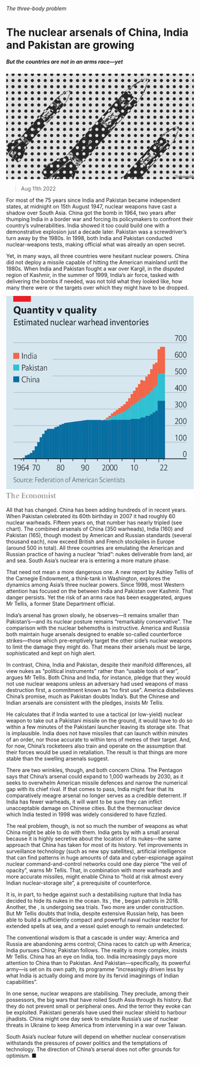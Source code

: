 ###### The three-body problem

# The nuclear arsenals of China, India and Pakistan are growing 

##### But the countries are not in an arms race—yet 

![image](images/20220813_ASD001.jpg) 

> Aug 11th 2022 

For most of the 75 years since India and Pakistan became independent states, at midnight on 15th August 1947, nuclear weapons have cast a shadow over South Asia. China got the bomb in 1964, two years after thumping India in a border war and forcing its policymakers to confront their country’s vulnerabilities. India showed it too could build one with a demonstrative explosion just a decade later. Pakistan was a screwdriver’s turn away by the 1980s. In 1998, both India and Pakistan conducted nuclear-weapons tests, making official what was already an open secret. 

Yet, in many ways, all three countries were hesitant nuclear powers. China did not deploy a missile capable of hitting the American mainland until the 1980s. When India and Pakistan fought a war over Kargil, in the disputed region of Kashmir, in the summer of 1999, India’s air force, tasked with delivering the bombs if needed, was not told what they looked like, how many there were or the targets over which they might have to be dropped. 

![image](images/20220813_ASC441.png) 


All that has changed. China has been adding hundreds of  in recent years. When Pakistan celebrated its 60th birthday in 2007 it had roughly 60 nuclear warheads. Fifteen years on, that number has nearly tripled (see chart). The combined arsenals of China (350 warheads), India (160) and Pakistan (165), though modest by American and Russian standards (several thousand each), now exceed British and French stockpiles in Europe (around 500 in total). All three countries are emulating the American and Russian practice of having a nuclear “triad”: nukes deliverable from land, air and sea. South Asia’s nuclear era is entering a more mature phase.

That need not mean a more dangerous one. A new report by Ashley Tellis of the Carnegie Endowment, a think-tank in Washington, explores the dynamics among Asia’s three nuclear powers. Since 1998, most Western attention has focused on the  between India and Pakistan over Kashmir. That danger persists. Yet the risk of an arms race has been exaggerated, argues Mr Tellis, a former State Department official.

India’s arsenal has grown slowly, he observes—it remains smaller than Pakistan’s—and its nuclear posture remains “remarkably conservative”. The comparison with the nuclear behemoths is instructive. America and Russia both maintain huge arsenals designed to enable so-called counterforce strikes—those which pre-emptively target the other side’s nuclear weapons to limit the damage they might do. That means their arsenals must be large, sophisticated and kept on high alert. 

In contrast, China, India and Pakistan, despite their manifold differences, all view nukes as “political instruments” rather than “usable tools of war”, argues Mr Tellis. Both China and India, for instance, pledge that they would not use nuclear weapons unless an adversary had used weapons of mass destruction first, a commitment known as “no first use”. America disbelieves China’s promise, much as Pakistan doubts India’s. But the Chinese and Indian arsenals are consistent with the pledges, insists Mr Tellis. 

He calculates that if India wanted to use a tactical (or low-yield) nuclear weapon to take out a Pakistani missile on the ground, it would have to do so within a few minutes of the Pakistani launcher leaving its storage site. That is implausible. India does not have missiles that can launch within minutes of an order, nor those accurate to within tens of metres of their target. And, for now, China’s rocketeers also train and operate on the assumption that their forces would be used in retaliation. The result is that things are more stable than the swelling arsenals suggest. 

There are two wrinkles, though, and both concern China. The Pentagon says that China’s arsenal could expand to 1,000 warheads by 2030, as it seeks to overwhelm American missile defences and narrow the numerical gap with its chief rival. If that comes to pass, India might fear that its comparatively meagre arsenal no longer serves as a credible deterrent. If India has fewer warheads, it will want to be sure they can inflict unacceptable damage on Chinese cities. But the thermonuclear device which India tested in 1998 was widely considered to have fizzled.

The real problem, though, is not so much the number of weapons as what China might be able to do with them. India gets by with a small arsenal because it is highly secretive about the location of its nukes—the same approach that China has taken for most of its history. Yet improvements in surveillance technology (such as new spy satellites), artificial intelligence that can find patterns in huge amounts of data and cyber-espionage against nuclear command-and-control networks could one day pierce “the veil of opacity”, warns Mr Tellis. That, in combination with more warheads and more accurate missiles, might enable China to “hold at risk almost every Indian nuclear-storage site”, a prerequisite of counterforce.

It is, in part, to hedge against such a destabilising rupture that India has decided to hide its nukes in the ocean. Its , the , began patrols in 2018. Another, the , is undergoing sea trials. Two more are under construction. But Mr Tellis doubts that India, despite extensive Russian help, has been able to build a sufficiently compact and powerful naval nuclear reactor for extended spells at sea, and a vessel quiet enough to remain undetected. 

The conventional wisdom is that a cascade is under way: America and Russia are abandoning arms control; China races to catch up with America; India pursues China; Pakistan follows. The reality is more complex, insists Mr Tellis. China has an eye on India, too. India increasingly pays more attention to China than to Pakistan. And Pakistan—specifically, its powerful army—is set on its own path, its programme “increasingly driven less by what India is actually doing and more by its fervid imaginings of Indian capabilities”.

In one sense, nuclear weapons are stabilising. They preclude, among their possessors, the big wars that have roiled South Asia through its history. But they do not prevent small or peripheral ones. And the terror they evoke can be exploited. Pakistani generals have used their nuclear shield to harbour jihadists. China might one day seek to emulate Russia’s use of nuclear threats in Ukraine to keep America from intervening in a war over Taiwan.

South Asia’s nuclear future will depend on whether nuclear conservatism withstands the pressures of power politics and the temptations of technology. The direction of China’s arsenal does not offer grounds for optimism. ■


